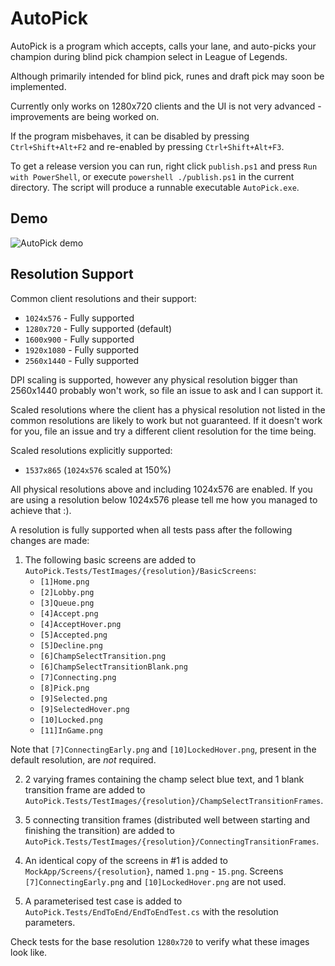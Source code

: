 # AutoPick
AutoPick is a program which accepts, calls your lane, and auto-picks your champion during blind pick champion select in League of Legends.

Although primarily intended for blind pick, runes and draft pick may soon be implemented.

Currently only works on 1280x720 clients and the UI is not very advanced - improvements are being worked on.

If the program misbehaves, it can be disabled by pressing `Ctrl+Shift+Alt+F2` and re-enabled by pressing `Ctrl+Shift+Alt+F3`.

To get a release version you can run, right click `publish.ps1` and press `Run with PowerShell`, or execute `powershell ./publish.ps1` in the current directory. The script will produce a runnable executable `AutoPick.exe`.

## Demo
![AutoPick demo](demo.gif)

## Resolution Support
Common client resolutions and their support:
- `1024x576` - Fully supported
- `1280x720` - Fully supported (default)
- `1600x900` - Fully supported
- `1920x1080` - Fully supported
- `2560x1440` - Fully supported

DPI scaling is supported, however any physical resolution bigger than 2560x1440 probably won't work, so file an issue to ask and I can support it.

Scaled resolutions where the client has a physical resolution not listed in the common resolutions are likely to work but not guaranteed. If it doesn't work for you, file an issue and try a different client resolution for the time being.

Scaled resolutions explicitly supported:
- `1537x865` (`1024x576` scaled at 150%)

All physical resolutions above and including 1024x576 are enabled. If you are using a resolution below 1024x576 please tell me how you managed to achieve that :).

A resolution is fully supported when all tests pass after the following changes are made:
1. The following basic screens are added to `AutoPick.Tests/TestImages/{resolution}/BasicScreens`:
   - `[1]Home.png`
   - `[2]Lobby.png`
   - `[3]Queue.png`
   - `[4]Accept.png`
   - `[4]AcceptHover.png`
   - `[5]Accepted.png`
   - `[5]Decline.png`
   - `[6]ChampSelectTransition.png`
   - `[6]ChampSelectTransitionBlank.png`
   - `[7]Connecting.png`
   - `[8]Pick.png`
   - `[9]Selected.png`
   - `[9]SelectedHover.png`
   - `[10]Locked.png`
   - `[11]InGame.png`
  
  Note that `[7]ConnectingEarly.png` and `[10]LockedHover.png`, present in the default resolution, are _not_ required.

2. 2 varying frames containing the champ select blue text, and 1 blank transition frame are added to `AutoPick.Tests/TestImages/{resolution}/ChampSelectTransitionFrames`.

3. 5 connecting transition frames (distributed well between starting and finishing the transition) are added to `AutoPick.Tests/TestImages/{resolution}/ConnectingTransitionFrames`.

4. An identical copy of the screens in #1 is added to `MockApp/Screens/{resolution}`, named `1.png` - `15.png`. Screens `[7]ConnectingEarly.png` and `[10]LockedHover.png` are not used.

5. A parameterised test case is added to `AutoPick.Tests/EndToEnd/EndToEndTest.cs` with the resolution parameters.

Check tests for the base resolution `1280x720` to verify what these images look like.
